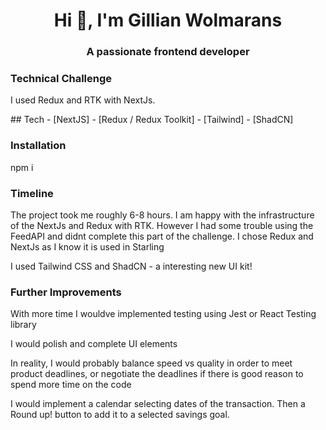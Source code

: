  
 <h1 align="center">Hi 👋, I'm Gillian Wolmarans</h1>
<h3 align="center">A passionate frontend developer</h3>

<h3 align="left">Technical Challenge</h3>
<p>I used Redux and RTK with NextJs.</p>
<p align="left">
  ## Tech
- [NextJS] 
- [Redux / Redux Toolkit]
- [Tailwind]
- [ShadCN]
</p>

<h3 align="left">Installation</h3>
<p align="left">

npm i

</p>

<h3>Timeline</h3>
<p>The project took me roughly 6-8 hours. I am happy with the infrastructure of the NextJs and Redux with RTK. However I had some trouble using the FeedAPI and didnt complete this part of the challenge. I chose Redux and NextJs as I know it is used in Starling</p>
<p>I used Tailwind CSS and ShadCN - a interesting new UI kit!</p>
<h3>Further Improvements</h3>
<p>With more time I wouldve implemented testing using Jest or React Testing library</p>
<p>I would polish and complete UI elements</p>
<p>In reality, I would probably balance speed vs quality in order to meet product deadlines, or negotiate the deadlines if there is good reason to spend more time on the code</p>
<p>I would implement a calendar selecting dates of the transaction. Then a Round up! button to add it to a selected savings goal.</p>

<p></p>




